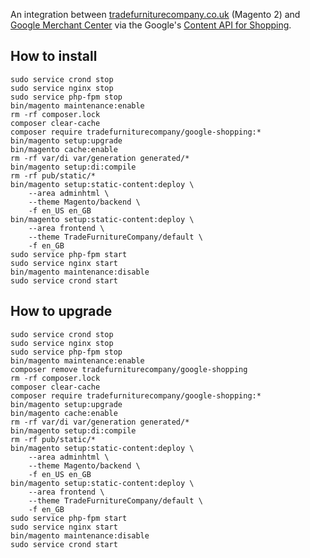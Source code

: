 An integration between [tradefurniturecompany.co.uk](https://www.tradefurniturecompany.co.uk) (Magento 2) and [Google Merchant Center](https://www.google.com/retail/solutions/merchant-center) via the Google's [Content API for Shopping](https://developers.google.com/shopping-content).

## How to install
```             
sudo service crond stop
sudo service nginx stop                
sudo service php-fpm stop
bin/magento maintenance:enable
rm -rf composer.lock
composer clear-cache
composer require tradefurniturecompany/google-shopping:*
bin/magento setup:upgrade
bin/magento cache:enable
rm -rf var/di var/generation generated/*
bin/magento setup:di:compile
rm -rf pub/static/*
bin/magento setup:static-content:deploy \
	--area adminhtml \
	--theme Magento/backend \
	-f en_US en_GB
bin/magento setup:static-content:deploy \
	--area frontend \
	--theme TradeFurnitureCompany/default \
	-f en_GB 
sudo service php-fpm start
sudo service nginx start
bin/magento maintenance:disable
sudo service crond start
```

## How to upgrade
```              
sudo service crond stop
sudo service nginx stop                
sudo service php-fpm stop
bin/magento maintenance:enable
composer remove tradefurniturecompany/google-shopping
rm -rf composer.lock
composer clear-cache
composer require tradefurniturecompany/google-shopping:*
bin/magento setup:upgrade
bin/magento cache:enable
rm -rf var/di var/generation generated/*
bin/magento setup:di:compile
rm -rf pub/static/*
bin/magento setup:static-content:deploy \
	--area adminhtml \
	--theme Magento/backend \
	-f en_US en_GB
bin/magento setup:static-content:deploy \
	--area frontend \
	--theme TradeFurnitureCompany/default \
	-f en_GB
sudo service php-fpm start
sudo service nginx start
bin/magento maintenance:disable 
sudo service crond start
```